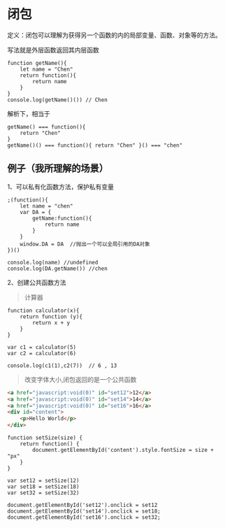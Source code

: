 # 闭包

定义：闭包可以理解为获得另一个函数的内的局部变量、函数、对象等的方法。

写法就是外层函数返回其内层函数

```JS
function getName(){
	let name = "Chen"
	return function(){
		return name
	}
}
console.log(getName()()) // Chen
```
解析下，相当于

```
getName() === function(){
	return "Chen"
}
getName()() === function(){ return "Chen" }() === "chen"
```

## 例子（我所理解的场景）

1、可以私有化函数方法，保护私有变量

```JS
;(function(){
	let name = "chen"
	var DA = {
		getName:function(){
			return name
		}
	}
	window.DA = DA  //抛出一个可以全局引用的DA对象 
})()

console.log(name) //undefined
console.log(DA.getName()) //chen
```

2、创建公共函数方法

> 计算器

```JS
function calculator(x){
	return function (y){
		return x + y
	}
}

var c1 = calculator(5)
var c2 = calculator(6)

console.log(c1(1),c2(7))  // 6 , 13
```
> 改变字体大小,闭包返回的是一个公共函数

```html
<a href="javascript:void(0)" id="set12">12</a>
<a href="javascript:void(0)" id="set14">14</a>
<a href="javascript:void(0)" id="set16">16</a>
<div id="content">
    <p>Hello World</p>
</div>
```

```JS
function setSize(size) {
    return function() {
        document.getElementById('content').style.fontSize = size + "px"
    }
}

var set12 = setSize(12)
var set18 = setSize(18)
var set32 = setSize(32)

document.getElementById('set12').onclick = set12
document.getElementById('set14').onclick = set18;
document.getElementById('set16').onclick = set32;
```



